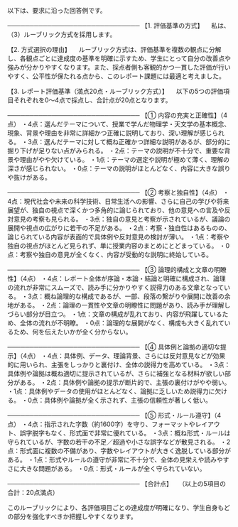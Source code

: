 以下は、要求に沿った回答例です。

──────────────────────────────
【1. 評価基準の方式】
　私は、（3）ルーブリック方式を採用します。

【2. 方式選択の理由】
　ルーブリック方式は、評価基準を複数の観点に分解し、各観点ごとに達成度の基準を明確に示すため、学生にとって自分の改善点や強みが分かりやすくなります。また、採点者側も客観的かつ一貫した評価が行いやすく、公平性が保たれる点から、このレポート課題には最適と考えました。

【3. レポート評価基準（満点20点・ルーブリック方式）】
　以下の5つの評価項目それぞれを0～4点で採点し、合計点が20点となります。

──────────────────────────────
【① 内容の充実と正確性】（4点）
・4点：選んだテーマについて、授業で学んだ物理学・天文学の基本概念、現象、背景や理由を非常に詳細かつ正確に説明しており、深い理解が感じられる。
・3点：選んだテーマに対して概ね正確かつ詳細な説明があるが、部分的に掘り下げが足りない点がみられる。
・2点：テーマの説明が不十分で、重要な背景や理由がやや欠けている。
・1点：テーマの選定や説明が極めて薄く、理解の深さが感じられない。
・0点：テーマの説明がほとんどなく、内容に大きな誤りや抜けがある。

──────────────────────────────
【② 考察と独自性】（4点）
・4点：現代社会や未来の科学技術、日常生活への影響、さらに自己の学びや将来展望が、独自の視点で深くかつ多角的に論じられており、他の意見への言及や反対意見の考察も見られる。
・3点：独自の意見と考察が示されているが、議論の展開や視点の広がりに若干の不足がある。
・2点：考察・独自性はあるものの、論じられている内容が表面的で具体例や反対意見の検討が薄い。
・1点：考察や独自の視点がほとんど見られず、単に授業内容のまとめにとどまっている。
・0点：考察や独自の意見が全くなく、内容が受動的な説明に終始している。

──────────────────────────────
【③ 論理的構成と文章の明瞭性】（4点）
・4点：レポート全体が序論・本論・結論と明確に構成され、論理の流れが非常にスムーズで、読み手に分かりやすく説得力のある文章となっている。
・3点：概ね論理的な構成であるが、一部、段落の繋がりや展開に改善の余地がある。
・2点：論理の一貫性や文章の明瞭性に問題があり、読み手が理解しづらい部分が目立つ。
・1点：文章の構成が乱れており、内容が飛躍しているため、全体の流れが不明瞭。
・0点：論理的な展開がなく、構成も大きく乱れているため、何を伝えたいかが全く分からない。

──────────────────────────────
【④ 具体例と論拠の適切な提示】（4点）
・4点：具体例、データ、理論背景、さらには反対意見などが効果的に用いられ、主張をしっかりと裏付け、全体の説得力を高めている。
・3点：具体例や論拠は概ね適切に提示されているが、さらに補強となる材料が欲しい部分がある。
・2点：具体例や論拠の提示が断片的で、主張の裏付けがやや弱い。
・1点：具体例やデータの使用がほとんどなく、論拠に乏しいため説得力に欠ける。
・0点：具体例や論拠が全く示されず、主張の信頼性が著しく低い。

──────────────────────────────
【⑤ 形式・ルール遵守】（4点）
・4点：指示された字数（約1600字）を守り、フォーマットやレイアウト、誤字脱字もなく、形式面で非常に優れている。
・3点：概ね形式・ルールは守られているが、字数の若干の不足／超過や小さな誤字などが散見される。
・2点：形式面に複数の不備があり、字数やレイアウトが大きく逸脱している部分がある。
・1点：形式やルールの遵守が非常に不十分で、全体の見栄えや読みやすさに大きな問題がある。
・0点：形式・ルールが全く守られていない。

──────────────────────────────
【合計点】　　（以上の5項目の合計：20点満点）

このルーブリックにより、各評価項目ごとの達成度が明確になり、学生自身もどの部分を強化すべきか把握しやすくなります。